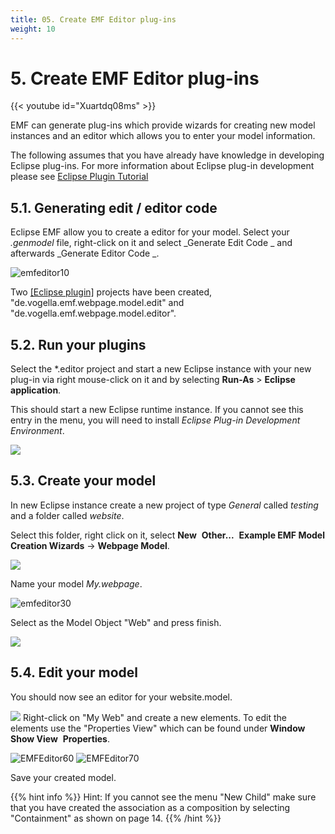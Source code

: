 ```yaml
---
title: 05. Create EMF Editor plug-ins
weight: 10
---
```


# 5. Create EMF Editor plug-ins

{{< youtube id="Xuartdq08ms" >}}


EMF can generate plug-ins which provide wizards for creating new model instances and an editor which allows you to enter your model information.

The following assumes that you have already have knowledge in developing Eclipse plug-ins. For more information about Eclipse plug-in development please see [Eclipse Plugin Tutorial](http://www.vogella.com/tutorials/EclipsePlugin/article.html)

## 5.1. Generating edit / editor code

Eclipse EMF allow you to create a editor for your model. Select your *.genmodel* file, right-click on it and select \_Generate Edit Code \_ and afterwards \_Generate Editor Code \_.

![emfeditor10](/img/image20.png)

Two [[Eclipse plugin]](http://www.vogella.com/tutorials/EclipsePlugin/article.html) projects have been created, \"de.vogella.emf.webpage.model.edit\" and \"de.vogella.emf.webpage.model.editor\".

## 5.2. Run your plugins

Select the \*.editor project and start a new Eclipse instance with your new plug-in via right mouse-click on it and by selecting **Run-As** \> **Eclipse application**.

This should start a new Eclipse runtime instance. If you cannot see this entry in the menu, you will need to install *Eclipse Plug-in Development Environment*.

![](/img/image5.png)

## 5.3. Create your model

In new Eclipse instance create a new project of type *General* called *testing* and a folder called *website*.

Select this folder, right click on it, select **New**  **Other...​**  **Example EMF Model Creation Wizards** -\> **Webpage Model**.

![](/img/image21.png)

Name your model *My.webpage*.

![emfeditor30](/img/image22.png)

Select as the Model Object \"Web\" and press finish.

![](/img/image23.png)

## 5.4. Edit your model

You should now see an editor for your website.model.

![](/img/image24.png)
Right-click on \"My Web\" and create a new elements. To edit the elements use the \"Properties View\" which can be found under **Window**  **Show View**  **Properties**.

![EMFEditor60](/img/image25.png)
![EMFEditor70](/img/image26.png)

Save your created model.

{{% hint info %}}
Hint: If you cannot see the menu "New Child" make sure that you have created the association as a composition by selecting "Containment" as shown on page 14.
{{% /hint %}}
